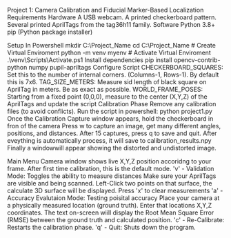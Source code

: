 Project 1: Camera Calibration and Fiducial Marker-Based Localization
Requirements
Hardware
  A USB webcam.
  A printed checkerboard pattern.
  Several printed AprilTags from the tag36h11 family.
Software
  Python 3.8+
  pip (Python package installer)

Setup
  In Powershell
    mkdir C:\Project_Name
    cd C:\Project_Name
    # Create Virtual Enviroment
    python -m venv myenv
    # Activate Virtual Enviroment
    .\venv\Scripts\Activate.ps1
  Install dependencies
    pip install opencv-contrib-python numpy pupil-apriltags
Configure Script
  CHECKERBOARD_SQUARES: Set this to the number of internal corners. (Columns-1, Rows-1). By default this is 7x6.
  TAG_SIZE_METERS: Measure sid length of black square on AprilTag in meters. Be as exact as possible.
  WORLD_FRAME_POSES: Starting from a fixed point (0,0,0), measure to the center (X,Y,Z) of the AprilTags and update the                      script
Calibration Phase
  Remove any calibration files (to avoid conflicts).
  Run the script in powershell: python project1.py
  Once the Calibration Capture window appears, hold the checkerboard in fron of the camera
  Press w to capture an image, get many different angles, positions, and distances.
  After 15 captures, press q to save and quit.
  After eveything is automatically process, it will save to calibration_results.npy
  Finally a windowwill appear showing the distorted and undistorted image.

Main Menu
  Camera window shows live X,Y,Z position accoridng to your frame. After first time calibration, this is the default      mode.
  'v' - Validation Mode: Toggles the ability to measure distances
    Make sure your AprilTags are visible and being scanned.
    Left-Click two points on that surface, the calculate 3D surface will be displayed.
    Press 'x' to clear measurements
  'a' - Accuracy Evalutaion Mode: Testing poisital accuracy
    Place your camera at a physically measured location (ground truth). 
    Enter that locations X,Y,Z coordinates.
    The text on-screen wiill display the Root Mean Square Error (RMSE) between the ground truth and calculated           position.
  'c' - Re-Calibrate: Restarts the calibration phase.
  'q' - Quit: Shuts down the program.
